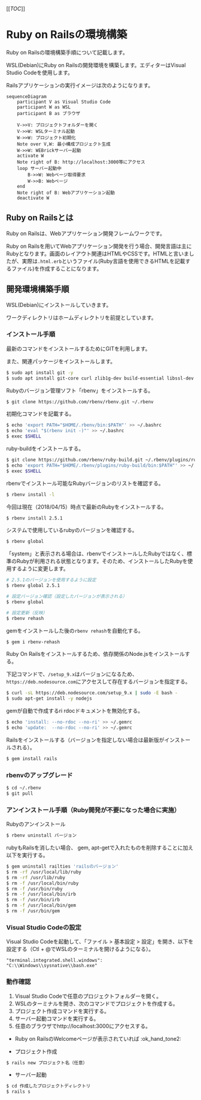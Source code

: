 [[_TOC_]]

# Ruby on Railsの環境構築

Ruby on Railsの環境構築手順について記載します。

WSL(Debian)にRuby on Railsの開発環境を構築します。エディターはVisual Studio Codeを使用します。

Railsアプリケーションの実行イメージは次のようになります。

```mermaid
sequenceDiagram
    participant V as Visual Studio Code
    participant W as WSL
    participant B as ブラウザ

    V->>V: プロジェクトフォルダーを開く
    V->>W: WSLターミナル起動
    W->>W: プロジェクト初期化
    Note over V,W: 最小構成プロジェクト生成
    W->>W: WEBrickサーバー起動
    activate W
    Note right of B: http://localhost:3000等にアクセス
    loop サーバー起動中
        B->>W: Webページ取得要求
        W->>B: Webページ
    end
    Note right of B: Webアプリケーション起動
    deactivate W
```

## Ruby on Railsとは

Ruby on Railsは、Webアプリケーション開発フレームワークです。

Ruby on Railsを用いてWebアプリケーション開発を行う場合、開発言語は主にRubyとなります。画面のレイアウト関連はHTMLやCSSです。HTMLと言いましたが、実際は`.html.erb`というファイル(Ruby言語を使用できるHTMLを記載するファイル)を作成することになります。

## 開発環境構築手順

WSL(Debian)にインストールしていきます。

ワークディレクトリはホームディレクトリを前提としています。

### インストール手順

最新のコマンドをインストールするためにGITを利用します。

また、関連パッケージをインストールします。


```bash
$ sudo apt install git -y
$ sudo apt install git-core curl zlib1g-dev build-essential libssl-dev libreadline-dev libyaml-dev libsqlite3-dev sqlite3 libpq-dev libxml2-dev libxslt1-dev libcurl4-openssl-dev software-properties-common libffi-dev
```

Rubyのバージョン管理ソフト「rbenv」をインストールする。

```bash
$ git clone https://github.com/rbenv/rbenv.git ~/.rbenv
```

初期化コマンドを記載する。

```bash
$ echo 'export PATH="$HOME/.rbenv/bin:$PATH"' >> ~/.bashrc
$ echo 'eval "$(rbenv init -)"' >> ~/.bashrc
$ exec $SHELL
```

ruby-buildをインストールする。

```bash
$ git clone https://github.com/rbenv/ruby-build.git ~/.rbenv/plugins/ruby-build
$ echo 'export PATH="$HOME/.rbenv/plugins/ruby-build/bin:$PATH"' >> ~/.bashrc
$ exec $SHELL
```

rbenvでインストール可能なRubyバージョンのリストを確認する。

```bash
$ rbenv install -l
```

今回は現在（2018/04/15）時点で最新のRubyをインストールする。

```bash
$ rbenv install 2.5.1
```

システムで使用しているrubyのバージョンを確認する。

```bash
$ rbenv global
```

「system」と表示される場合は、rbenvでインストールしたRubyではなく、標準のRubyが利用される状態となります。そのため、インストールしたRubyを使用するように変更します。

```bash
# 2.5.1のバージョンを使用するように設定
$ rbenv global 2.5.1

# 設定バージョン確認（設定したバージョンが表示される）
$ rbenv global

# 設定更新（反映）
$ rbenv rehash
```

gemをインストールした後の`rbenv rehash`を自動化する。

```bash
$ gem i rbenv-rehash
```

Ruby On Railsをインストールするため、依存関係のNode.jsをインストールする。

下記コマンドで、`/setup_9.x`はバージョンになるため、`https://deb.nodesource.com`にアクセスして存在するバージョンを指定する。

```bash
$ curl -sL https://deb.nodesource.com/setup_9.x | sudo -E bash -
$ sudo apt-get install -y nodejs
```

gemが自動で作成するri rdocドキュメントを無効化する。

```bash
$ echo 'install: --no-rdoc --no-ri' >> ~/.gemrc
$ echo 'update:  --no-rdoc --no-ri' >> ~/.gemrc
```

Railsをインストールする（バージョンを指定しない場合は最新版がインストールされる）。

```bash
$ gem install rails
```

### rbenvのアップグレード

```bash
$ cd ~/.rbenv
$ git pull
```

### アンインストール手順（Ruby開発が不要になった場合に実施）

Rubyのアンインストール

```bash
$ rbenv uninstall バージョン
```

rubyもRailsを消したい場合、 gem, apt-getで入れたものを削除することに加え以下を実行する。

```bash
$ gem uninstall railties 'railsのバージョン'
$ rm -rf /usr/local/lib/ruby
$ rm -rf /usr/lib/ruby
$ rm -f /usr/local/bin/ruby
$ rm -f /usr/bin/ruby
$ rm -f /usr/local/bin/irb
$ rm -f /usr/bin/irb
$ rm -f /usr/local/bin/gem
$ rm -f /usr/bin/gem
```

### Visual Studio Codeの設定

Visual Studio Codeを起動して、「ファイル > 基本設定 > 設定」を開き、以下を設定する（Ctl + @でWSLのターミナルを開けるようになる）。

```
"terminal.integrated.shell.windows": "C:\\Windows\\sysnative\\bash.exe"
```

### 動作確認

1. Visual Studio Codeで任意のプロジェクトフォルダーを開く。
1. WSLのターミナルを開き、次のコマンドでプロジェクトを作成する。
1. プロジェクト作成コマンドを実行する。
1. サーバー起動コマンドを実行する。
1. 任意のブラウザでhttp://localhost:3000にアクセスする。
  * Ruby on RailsのWelcomeページが表示されていれば :ok\_hand\_tone2: 

* プロジェクト作成
```bash
$ rails new プロジェクト名（任意）
```

* サーバー起動
```bash
$ cd 作成したプロジェクトディレクトリ
$ rails s
```